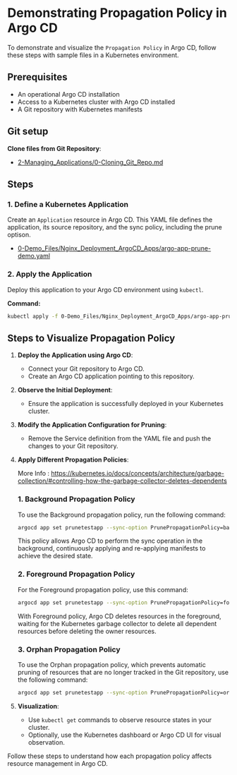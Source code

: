 
# Demonstrating Propagation Policy in Argo CD

To demonstrate and visualize the `Propagation Policy` in Argo CD, follow these steps with sample files in a Kubernetes environment.

## Prerequisites
- An operational Argo CD installation
- Access to a Kubernetes cluster with Argo CD installed
- A Git repository with Kubernetes manifests

## Git setup
**Clone files from Git Repository**:
   - [2-Managing_Applications/0-Cloning_Git_Repo.md](https://github.com/RensVgb/ArgoCD-Complete-Master-Course/blob/main/2-Managing_Applications/0-Cloning_Git_Repo.md)

## Steps

### 1. Define a Kubernetes Application
Create an `Application` resource in Argo CD. This YAML file defines the application, its source repository, and the sync policy, including the prune optison.

- [0-Demo_Files/Nginx_Deployment_ArgoCD_Apps/argo-app-prune-demo.yaml](https://github.com/RensVgb/ArgoCD-Complete-Master-Course/blob/main/0-Demo_Files/Nginx_Deployment_ArgoCD_Apps/argo-app-prune-demo.yaml)

### 2. Apply the Application
Deploy this application to your Argo CD environment using `kubectl`.

**Command:**
```bash
kubectl apply -f 0-Demo_Files/Nginx_Deployment_ArgoCD_Apps/argo-app-prune-demo.yaml
```

## Steps to Visualize Propagation Policy

1. **Deploy the Application using Argo CD**:
   - Connect your Git repository to Argo CD.
   - Create an Argo CD application pointing to this repository.

2. **Observe the Initial Deployment**:
   - Ensure the application is successfully deployed in your Kubernetes cluster.

3. **Modify the Application Configuration for Pruning**:
   - Remove the Service definition from the YAML file and push the changes to your Git repository.

4. **Apply Different Propagation Policies**:


    More Info : https://kubernetes.io/docs/concepts/architecture/garbage-collection/#controlling-how-the-garbage-collector-deletes-dependents

    ### 1. Background Propagation Policy
    To use the Background propagation policy, run the following command:

    ```bash
    argocd app set prunetestapp --sync-option PrunePropagationPolicy=background
    ```
    This policy allows Argo CD to perform the sync operation in the background, continuously applying and re-applying manifests to achieve the desired state.

    ### 2. Foreground Propagation Policy
    For the Foreground propagation policy, use this command:

    ```bash
    argocd app set prunetestapp --sync-option PrunePropagationPolicy=foreground
    ```
    With Foreground policy, Argo CD deletes resources in the foreground, waiting for the Kubernetes garbage collector to delete all dependent resources before deleting the owner resources.

    ### 3. Orphan Propagation Policy
    To use the Orphan propagation policy, which prevents automatic pruning of resources that are no longer tracked in the Git repository, use the following command:

    ```bash
    argocd app set prunetestapp --sync-option PrunePropagationPolicy=orphan
    ```

    

5. **Visualization**:
   - Use `kubectl get` commands to observe resource states in your cluster.
   - Optionally, use the Kubernetes dashboard or Argo CD UI for visual observation.

Follow these steps to understand how each propagation policy affects resource management in Argo CD.
